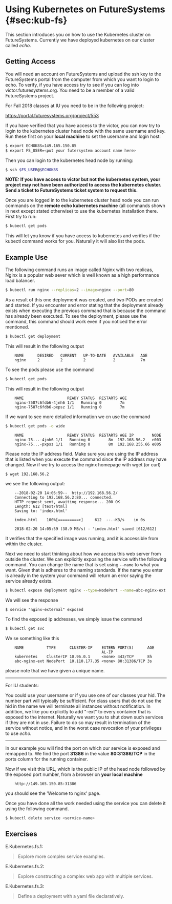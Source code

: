 # Using Kubernetes on FutureSystems {#sec:kub-fs}

This section introduces you on how to use the Kubernetes cluster
on FutureSystems. Currently we have deployed kubernetes on our
cluster called *echo*.


## Getting Access

You will need an account on FutureSystems and upload the ssh key to
the FutureSystems portal from the computer from which you want to
login to echo. To verify, if you have access try to see if you can log
into victor.futuresystems.org. You need to be a member of a valid
FutureSystems project.

For Fall 2018 classes at IU you need to be in the following project:

<https://portal.futuresystems.org/project/553>

If you have verified that you have access to the victor, you can now try
to login to the kubernetes cluster head node with the same username
and key. Run these first on your **local machine** to set the username and
login host:

```bash
$ export ECHOK8S=149.165.150.85
$ export FS_USER=<put your futersystem account name here>
```

Then you can login to the kubernetes head node by running:

```bash
$ ssh $FS_USER@$ECHOK8S
```

**NOTE: If you have access to victor but not the kubernetes system, your
project may not have been authorized to access the kubernetes cluster.
Send a ticket to FutureSystems ticket system to request this.**

Once you are logged in to the kubernetes cluster head node you can run
commands on the **remote echo kubernetes machine** (all commands shown in next
except stated otherwise) to use the kubernetes installation there.
First try to run:

```bash
$ kubectl get pods
```

This will let you know if you have access to kubernetes and verifies
if the kubectl command works for you. Naturally it will also list the pods.

## Example Use

The following command runs an image called Nginx with two replicas, Nginx is
a popular web sever which is well known as a high performance load balancer.

```bash
$ kubectl run nginx --replicas=2 --image=nginx --port=80
```

As a result of this one deployment was created, and two PODs are
created and started. If you encounter and error stating that the deployment
already exists when executing the previous command that is because the
command has already been executed. To see the deployment, please use the
command, this command should work even if you noticed the error mentioned.

```bash
$ kubectl get deployment
```

This will result in the following output

```text
    NAME      DESIRED   CURRENT   UP-TO-DATE   AVAILABLE   AGE
    nginx     2         2         2            2           7m
```

To see the pods please use the command

```bash
$ kubectl get pods
```

This will result in the following output

```text
    NAME                   READY STATUS  RESTARTS AGE
    nginx-7587c6fdb6-4jnh6 1/1   Running 0        7m
    nginx-7587c6fdb6-pxpsz 1/1   Running 0        7m
```

If we want to see more detailed information we cn use the command

```bash
$ kubectl get pods -o wide
```

```text
    NAME                   READY STATUS  RESTARTS AGE IP        NODE
    nginx-75...-4jnh6 1/1   Running 0        8m  192.168.56.2   e003
    nginx-75...-pxpsz 1/1   Running 0        8m  192.168.255.66 e005
```

Please note the IP address field. Make sure you are using the IP address that
is listed when you execute the command since the IP address may have changed.
Now if we try to access the nginx homepage with wget (or curl)

```bash
$ wget 192.168.56.2
```

we see the following output:

```text
    --2018-02-20 14:05:59--  http://192.168.56.2/
    Connecting to 192.168.56.2:80... connected.
    HTTP request sent, awaiting response... 200 OK
    Length: 612 [text/html]
    Saving to: 'index.html'

    index.html    100%[=========>]     612  --.-KB/s    in 0s

    2018-02-20 14:05:59 (38.9 MB/s) - 'index.html' saved [612/612]
```

It verifies that the specified image was running, and it is accessible
from within the cluster.

Next we need to start thinking about how we
access this web server from outside the cluster. We can explicitly
exposing the service with the following command. You can change the name that
is set using `--name` to what you want. Given that is adheres to the
naming standards. If the name you enter is already in the system your command
 will return an error saying the service already exists.

```bash
$ kubectl expose deployment nginx --type=NodePort --name=abc-nginx-ext
```

We will see the response

```text
$ service "nginx-external" exposed
```

To find the exposed ip addresses, we simply issue the command

```bash
$ kubectl get svc
```

We se something like this

```text
    NAME          TYPE      CLUSTER-IP    EXTERN PORT(S)      AGE
                                          AL-IP
    kubernetes    ClusterIP 10.96.0.1     <none> 443/TCP      8h
    abc-nginx-ext NodePort  10.110.177.35 <none> 80:31386/TCP 3s
```

please note that we have given a unique name.

---

For IU students:

You could use your username or if you use one of our classes your
hid. The number part will typically be sufficient.  For class users
that do not use the hid in the name we will terminate all instances
without notification. In addition, we like you explicitly to add
"-ext" to every container that is exposed to the internet. Naturally
we want you to shut down such services if they are not in use. Failure
to do so may result in termination of the service without notice, and
in the worst case revocation of your privileges to use *echo*.

---

In our example you will find the port on which our service is exposed
and remapped to. We find the port **31386** in the value
**80:31386/TCP** in the ports column for the running container.

Now if we visit this URL, which is the public IP of the head node
followed by the exposed port number, from a browser on **your local
machine**

```text
    http://149.165.150.85:31386
```

you should see the 'Welcome to nginx' page.

Once you have done all the work needed using the service you can delete it using
the following command.

```bash
$ kubectl delete service <service-name>
```

## Exercises

E.Kubernetes.fs.1:

> Explore more complex service examples.

E.Kubernetes.fs.2:

> Explore constructing a complex web app with multiple services.

E.Kubernetes.fs.3:

> Define a deployment with a yaml file declaratively.

